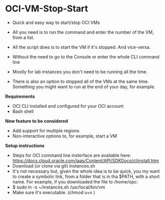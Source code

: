 # OCI-VM-Stop-Start

- Quick and easy way to start/stop OCI VMs
- All you need is to run the command and enter the number of the VM, from a list.
- All the script does is to start the VM if it's stopped. And vice-versa.
- Without the need to go to the Console or enter the whole CLI command line
- Mostly for lab instances you don't need to be running all the time.

- There is also an option to stopped all of the VMs at the same time. Something you might want to run at the end of your day, for example.

**Requirements**
- OCI CLI installed and configured for your OCI account
- Bash shell

**New feature to be considered**
- Add support for multiple regions
- Non-interactive options to, for example, start a VM

**Setup instructions**
- Steps for OCI command line insterface are available here:
https://docs.cloud.oracle.com/iaas/Content/API/SDKDocs/cliinstall.htm 
- Download (or clone via git) instances.sh
- It's not necessary but, given the whole idea is to be quick, you my want to create a symbolic link, from a folder that is in tha $PATH, with a short name. For example, if you downloaded the file to /home/opc:
- $ sudo ln -s ~/instances.sh /usr/local/bin/vm
- Make sure it's executable. (chmod u+x <file>)


